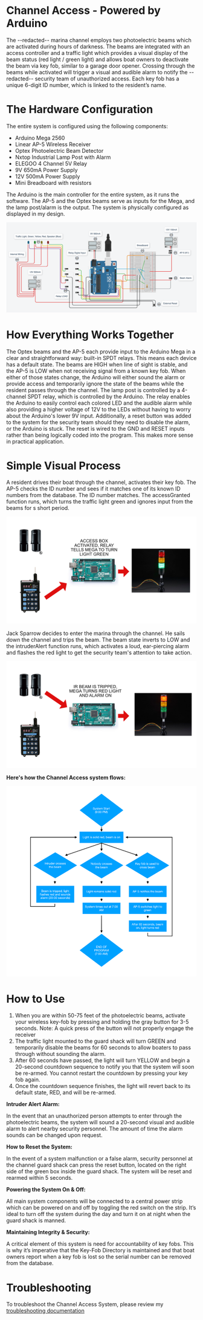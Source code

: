 # Channel Access - Powered by Arduino

The --redacted-- marina channel employs two photoelectric beams which are activated during hours of darkness. The beams are integrated with an access controller and a traffic light which provides a visual display of the beam status (red light / green light) and allows boat owners to deactivate the beam via key fob, similar to a garage door opener. Crossing through the beams while activated will trigger a visual and audible alarm to notify the --redacted-- security team of unauthorized access. Each key fob has a unique 6-digit ID number, which is linked to the resident’s name.

# The Hardware Configuration

The entire system is configured using the following components:

- Arduino Mega 2560
- Linear AP-5 Wireless Receiver
- Optex Photoelectric Beam Detector
- Nxtop Industrial Lamp Post with Alarm
- ELEGOO 4 Channel 5V Relay
- 9V 650mA Power Supply
- 12V 500mA Power Supply
- Mini Breadboard with resistors

The Arduino is the main controller for the entire system, as it runs the software. The AP-5 and the Optex beams serve as inputs for the Mega, and the lamp post/alarm is the output. The system is physically configured as displayed in my design.

![Design](documentation/hardware-config.png)

# How Everything Works Together

The Optex beams and the AP-5 each provide input to the Arduino Mega in a clear and straightforward way: built-in SPDT relays. This means each device has a default state. The beams are HIGH when line of sight is stable, and the AP-5 is LOW when not receiving signal from a known key fob. When either of those states change, the Arduino will either sound the alarm or provide access and temporarily ignore the state of the beams while the resident passes through the channel. The lamp post is controlled by a 4-channel SPDT relay, which is controlled by the Arduino. The relay enables the Arduino to easily control each colored LED and the audible alarm while also providing a higher voltage of 12V to the LEDs without having to worry about the Arduino's lower 9V input. Additionally, a reset button was added to the system for the security team should they need to disable the alarm, or the Arduino is stuck. The reset is wired to the GND and RESET inputs rather than being logically coded into the program. This makes more sense in practical application. 

# Simple Visual Process

A resident drives their boat through the channel, activates their key fob. The AP-5 checks the ID number and sees if it matches one of its known ID numbers from the database. The ID number matches. The accessGranted function runs, which turns the traffic light green and ignores input from the beams for s short period.

![Green](documentation/green-light.png)

Jack Sparrow decides to enter the marina through the channel. He sails down the channel and trips the beam. The beam state inverts to LOW and the intruderAlert function runs, which activates a loud, ear-piercing alarm and flashes the red light to get the security team's attention to take action.

![Red](documentation/red-light.png)

**Here's how the Channel Access system flows:**

![flow](documentation/program.png)

# How to Use

1.	When you are within 50-75 feet of the photoelectric beams, activate your wireless key-fob by pressing and holding the gray button for 3-5 seconds. Note: A quick press of the button will not properly engage the receiver
2.	The traffic light mounted to the guard shack will turn GREEN and temporarily disable the beams for 60 seconds to allow boaters to pass through without sounding the alarm. 
3.	After 60 seconds have passed, the light will turn YELLOW and begin a 20-second countdown sequence to notify you that the system will soon be re-armed. You cannot restart the countdown by pressing your key fob again.
4.	Once the countdown sequence finishes, the light will revert back to its default state, RED, and will be re-armed.

**Intruder Alert Alarm:**

In the event that an unauthorized person attempts to enter through the photoelectric beams, the system will sound a 20-second visual and audible alarm to alert nearby security personnel. The amount of time the alarm sounds can be changed upon request.

**How to Reset the System:**

In the event of a system malfunction or a false alarm, security personnel at the channel guard shack can press the reset button, located on the right side of the green box inside the guard shack. The system will be reset and rearmed within 5 seconds.

**Powering the System On & Off:**

All main system components will be connected to a central power strip which can be powered on and off by toggling the red switch on the strip. It’s ideal to turn off the system during the day and turn it on at night when the guard shack is manned. 

**Maintaining Integrity & Security:**

A critical element of this system is need for accountability of key fobs.  This is why it’s imperative that the Key-Fob Directory is maintained and that boat owners report when a key fob is lost so the serial number can be removed from the database.

# Troubleshooting

To troubleshoot the Channel Access System, please review my [troubleshooting documentation](https://drive.google.com/file/d/1VE9fCSNxwDPs-8gqW1xlZSqOOrzAkF2S/view?usp=sharing )

 